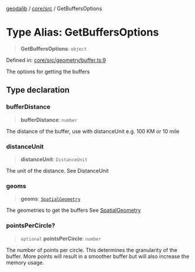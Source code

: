 [geodalib](../../../modules.md) / [core/src](../index.md) / GetBuffersOptions

# Type Alias: GetBuffersOptions

> **GetBuffersOptions**: `object`

Defined in: [core/src/geometry/buffer.ts:9](https://github.com/GeoDaCenter/geoda-lib/blob/dd0b55e88e7fa62fd12212664ac5233e391d8b71/js/packages/core/src/geometry/buffer.ts#L9)

The options for getting the buffers

## Type declaration

### bufferDistance

> **bufferDistance**: `number`

The distance of the buffer, use with distanceUnit e.g. 100 KM or 10 mile

### distanceUnit

> **distanceUnit**: `DistanceUnit`

The unit of the distance. See DistanceUnit

### geoms

> **geoms**: [`SpatialGeometry`](SpatialGeometry.md)

The geometries to get the buffers See [SpatialGeometry](SpatialGeometry.md)

### pointsPerCircle?

> `optional` **pointsPerCircle**: `number`

The number of points per circle. This determines the granularity of the buffer.
More points will result in a smoother buffer but will also increase the memory usage.
